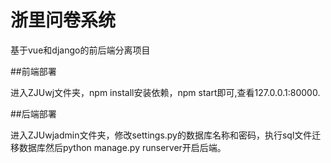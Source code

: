 # 浙里问卷系统

基于vue和django的前后端分离项目

##前端部署

进入ZJUwj文件夹，npm install安装依赖，npm start即可,查看127.0.0.1:80000.

##后端部署

进入ZJUwjadmin文件夹，修改settings.py的数据库名称和密码，执行sql文件迁移数据库然后python manage.py runserver开启后端。